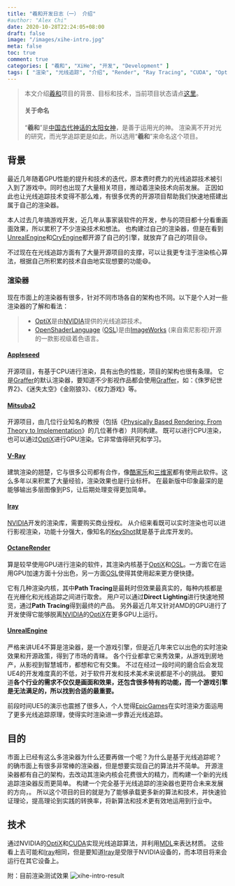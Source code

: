 ```yaml
---
title: "羲和开发日志（一） 介绍"
#author: "Alex Chi"
date: 2020-10-28T22:24:05+08:00
draft: false
image: "/images/xihe-intro.jpg"
meta: false
toc: true
comment: true
categories: [ "羲和", "XiHe", "开发", "Development" ]
tags: [ "渲染", "光线追踪", "介绍", "Render", "Ray Tracing", "CUDA", "OptiX", "MDL", "Introduction" ]
---
```


> 本文介绍[羲和]项目的背景、目标和技术，当前项目状态请点[这里](../../pages/xihe/)。
>
> #### 关于命名
>
> “**羲和**”是[中国古代神话的太阳女神](https://baike.baidu.com/item/%E7%BE%B2%E5%92%8C/278594)，是善于运用光的神。
> 渲染离不开对光的研究，而光学追踪更是如此，所以选用“**羲和**”来命名这个项目。

## 背景

最近几年随着GPU性能的提升和技术的迭代，原本费时费力的光线追踪技术被引入到了游戏中。同时也出现了大量相关项目，推动着渲染技术向前发展。
正因如此也让光线追踪技术变得不那么难，有很多优秀的开源项目帮助我们快速地搭建出属于自己的渲染器。

本人过去几年搞游戏开发，近几年从事家装软件的开发，参与的项目都十分看重画面效果，所以累积了不少渲染技术和想法。
也构建过自己的渲染器，但是在看到[UnrealEngine]和[CryEngine]都开源了自己的引擎，就放弃了自己的项目:cry:。

不过现在在光线追踪方面有了大量开源项目的支撑，可以让我更专注于渲染核心算法，根据自己所积累的技术自由地实现想要的功能:smile:。

### 渲染器

现在市面上的渲染器有很多，针对不同市场各自的架构也不同。以下是个人对一些渲染器的了解和看法：

> * [OptiX]是由[NVIDIA]提供的光线追踪技术。
> * [OpenShaderLanguage] ([OSL])是由[ImageWorks] (来自索尼影视)开源的一款影视级着色语言。

#### [Appleseed]

开源项目，有基于CPU进行渲染，具有出色的性能，项目的架构也很有条理。
它是[Graffer]的默认渲染器，要知道不少影视作品都会使用[Graffer]，如：《侏罗纪世界2》、《迷失太空》《金刚狼3》、《权力游戏》等。

#### [Mitsuba2]

开源项目，由几位行业知名的教授（包括《[Physically Based Rendering: From Theory to Implementation]》的几位著作者）共同构建。
既可以进行CPU渲染，也可以通过[OptiX]进行GPU渲染。它非常值得研究和学习。

#### [V-Ray]

建筑渲染的翘楚，它与很多公司都有合作，像[酷家乐]和[三维家]都有使用此软件。这么多年以来积累了大量经验，渲染效果也是行业标杆。
在最新版中印象最深的是能够输出多层图像到PS，让后期处理变得更加简单。

#### [Iray]

[NVIDIA]开发的渲染库，需要购买商业授权。
从介绍来看既可以实时渲染也可以进行影视渲染，功能十分强大，像知名的[KeyShot]就是基于此库开发的。

#### [OctaneRender]

算是较早使用GPU进行渲染的软件，其渲染内核基于[OptiX]和[OSL]。一方面它在运用GPU加速方面十分出色，另一方面[OSL]使得其使用起来更方便快捷。

它有几种渲染内核，其中**Path Tracing**是最耗时但效果最真实的，每种内核都是在光栅化和光线追踪之间进行取舍。
用户可以通过**Direct Lighting**进行快速地预览，通过**Path Tracing**得到最终的产品。
另外最近几年又针对AMD的GPU进行了开发使得它能够脱离[NVIDIA]的[OptiX]在更多GPU上运行。

#### [UnrealEngine]

严格来讲UE4不算是渲染器，是一个游戏引擎，但是近几年来它以出色的实时渲染效果和开源政策，得到了市场的青睐。
各个行业都拿它来秀效果，从游戏到房地产，从影视到智慧城市，都想和它有交集。
不过在经过一段时间的磨合后会发现UE4的开发难度真的不低，对于软件开发和技术美术来说都是不小的挑战。
要知道**各个行业的需求不仅仅是画面和效果，还包含很多特有的功能，而一个游戏引擎是无法满足的，所以找到合适的最重要。**

前段时间UE5的演示也震撼了很多人，个人觉得[EpicGames]在实时渲染方面运用了更多光线追踪原理，使得实时渲染进一步靠近光线追踪。

## 目的

市面上已经有这么多渲染器为什么还要再做一个呢？为什么是基于光线追踪呢？
的确市面上有很多非常棒的渲染器，但是想要实现自己的算法并不简单。
开源渲染器都有自己的架构，去改动其渲染内核会花费很大的精力，而构建一个新的光线追踪渲染器反而更简单。
构建一个完全基于光线追踪的渲染器也更符合未来发展的方向，。
所以这个项目的目的就是为了能够承载更多新的算法和技术，并快速验证理论，提高理论到实践的转换率，将新算法和技术更有效地运用到行业中。

## 技术

通过NVIDIA的[OptiX]和[CUDA]实现光线追踪算法，并利用[MDL]来表达材质。
这些看上去可能和[Iray]相同，但是要知道[Iray]是受限于NVIDIA设备的，而本项目将来会运行在其它设备上。

附：目前渲染测试效果
![xihe-intro-result](/images/xihe-intro-result.jpg)

[羲和]: /pages/xihe
[UnrealEngine]: https://www.unrealengine.com/
[CryEngine]: https://www.cryengine.com/
[Appleseed]: https://appleseedhq.net/
[Graffer]: https://www.gafferhq.org/
[Physically Based Rendering: From Theory to Implementation]: http://www.pbr-book.org/
[Mitsuba2]: https://github.com/mitsuba-renderer/mitsuba2
[V-Ray]: https://www.chaosgroup.com/
[酷家乐]: https://www.kujiale.com/
[三维家]: https://www.3vjia.com/
[Iray]: https://www.nvidia.com/en-us/design-visualization/iray/
[OctaneRender]: https://home.otoy.com/render/octane-render/
[MDL]: https://www.nvidia.com/en-us/design-visualization/technologies/material-definition-language/
[OptiX]: https://developer.nvidia.com/optix
[CUDA]: https://developer.nvidia.com/cuda-toolkit
[OSL]: https://github.com/imageworks/OpenShadingLanguage/
[OpenShaderLanguage]: https://github.com/imageworks/OpenShadingLanguage/
[ImageWorks]: http://opensource.imageworks.com/
[NVIDIA]: https://www.nvidia.com/
[KeyShot]: https://www.keyshot.com/
[EpicGames]: https://www.epicgames.com/